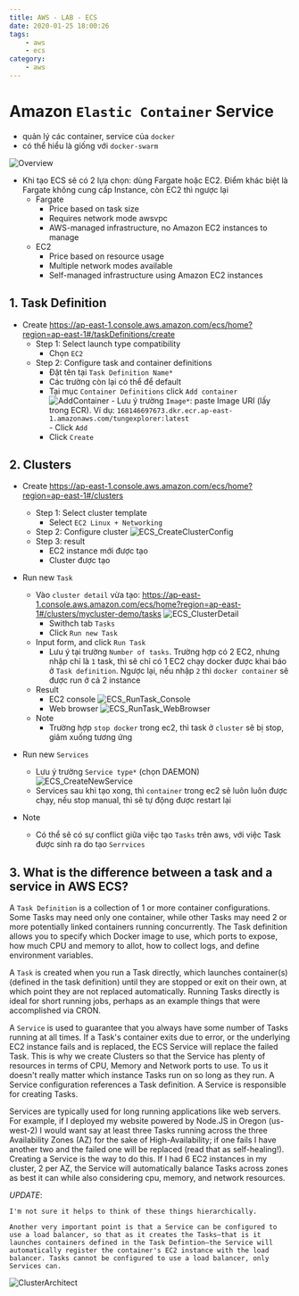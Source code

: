 ```yaml
---
title: AWS - LAB - ECS
date: 2020-01-25 18:00:26
tags:
    - aws
    - ecs
category: 
    - aws
---
```


# Amazon `Elastic Container` Service
- quản lý các container, service của `docker`
- có thể hiểu là giống với `docker-swarm`   

![Overview](https://tungexplorer.s3.ap-southeast-1.amazonaws.com/aws/ecs/ECS_overview.PNG)

- Khi tạo ECS sẽ có 2 lựa chọn: dùng Fargate hoặc EC2. Điểm khác biệt là Fargate không cung cấp Instance, còn EC2 thì ngược lại
    - Fargate
        - Price based on task size
        - Requires network mode awsvpc
        - AWS-managed infrastructure, no Amazon EC2 instances to manage
    - EC2
        - Price based on resource usage
        - Multiple network modes available
        - Self-managed infrastructure using Amazon EC2 instances

## 1. Task Definition
- Create
https://ap-east-1.console.aws.amazon.com/ecs/home?region=ap-east-1#/taskDefinitions/create
    - Step 1: Select launch type compatibility
        - Chọn `EC2`
    - Step 2: Configure task and container definitions
        - Đặt tên tại `Task Definition Name*`
        - Các trường còn lại có thể để default 
        - Tại mục `Container Definitions` click `Add container` 
            ![AddContainer](https://tungexplorer.s3.ap-southeast-1.amazonaws.com/aws/ecs/ECS_AddContainer.PNG) 
                - Lưu ý trường `Image*`: paste Image URI (lấy trong ECR). Ví dụ:  `168146697673.dkr.ecr.ap-east-1.amazonaws.com/tungexplorer:latest`    
                - Click `Add`
        - Click `Create`

## 2. Clusters
- Create
https://ap-east-1.console.aws.amazon.com/ecs/home?region=ap-east-1#/clusters
    - Step 1: Select cluster template
        - Select `EC2 Linux + Networking`
    - Step 2: Configure cluster
        ![ECS_CreateClusterConfig](https://tungexplorer.s3.ap-southeast-1.amazonaws.com/aws/ecs/ECS_CreateClusterConfig.png)
    - Step 3: result
        - EC2 instance mới được tạo
        - Cluster được tạo
- Run new `Task`
    - Vào `cluster detail` vừa tạo: https://ap-east-1.console.aws.amazon.com/ecs/home?region=ap-east-1#/clusters/mycluster-demo/tasks
    ![ECS_ClusterDetail](https://tungexplorer.s3.ap-southeast-1.amazonaws.com/aws/ecs/ECS_ClusterDetail.JPG)
        - Swithch tab `Tasks`
        - Click `Run new Task`
    - Input form, and click `Run Task`
        - Lưu ý tại trường `Number of tasks`. Trường hợp có 2 EC2, nhưng nhập chỉ là `1` task, thì sẽ chỉ có 1 EC2 chạy docker được khai báo ở `Task definition`. Ngược lại, nếu nhập `2` thì `docker container` sẽ được run ở cả 2 instance
    - Result
        - EC2 console
        ![ECS_RunTask_Console](https://tungexplorer.s3.ap-southeast-1.amazonaws.com/aws/ecs/ECS_RunTask_Console.JPG)
        - Web browser 
        ![ECS_RunTask_WebBrowser](https://tungexplorer.s3.ap-southeast-1.amazonaws.com/aws/ecs/ECS_RunTask_WebBrowser.JPG)
    - Note
        - Trường hợp `stop docker` trong ec2, thì task ở `cluster` sẽ bị stop, giảm xuống tương ứng
- Run new `Services`
    - Lưu ý trường `Service type*` (chọn DAEMON)
    ![ECS_CreateNewService](https://tungexplorer.s3.ap-southeast-1.amazonaws.com/aws/ecs/ECS_CreateNewService.png)
    - Services sau khi tạo xong, thì `container` trong ec2 sẽ luôn luôn được chạy, nếu stop manual, thì sẽ tự động được restart lại

- Note
    - Có thể sẽ có sự conflict giữa việc tạo `Tasks` trên aws, với việc Task được sinh ra do tạo `Serrvices`
## 3. What is the difference between a task and a service in AWS ECS?
A `Task Definition` is a collection of 1 or more container configurations. Some Tasks may need only one container, while other Tasks may need 2 or more potentially linked containers running concurrently. The Task definition allows you to specify which Docker image to use, which ports to expose, how much CPU and memory to allot, how to collect logs, and define environment variables.

A `Task` is created when you run a Task directly, which launches container(s) (defined in the task definition) until they are stopped or exit on their own, at which point they are not replaced automatically. Running Tasks directly is ideal for short running jobs, perhaps as an example things that were accomplished via CRON.

A `Service` is used to guarantee that you always have some number of Tasks running at all times. If a Task's container exits due to error, or the underlying EC2 instance fails and is replaced, the ECS Service will replace the failed Task. This is why we create Clusters so that the Service has plenty of resources in terms of CPU, Memory and Network ports to use. To us it doesn't really matter which instance Tasks run on so long as they run. A Service configuration references a Task definition. A Service is responsible for creating Tasks.

Services are typically used for long running applications like web servers. For example, if I deployed my website powered by Node.JS in Oregon (us-west-2) I would want say at least three Tasks running across the three Availability Zones (AZ) for the sake of High-Availability; if one fails I have another two and the failed one will be replaced (read that as self-healing!). Creating a Service is the way to do this. If I had 6 EC2 instances in my cluster, 2 per AZ, the Service will automatically balance Tasks across zones as best it can while also considering cpu, memory, and network resources.

*UPDATE*:
```text
I'm not sure it helps to think of these things hierarchically.

Another very important point is that a Service can be configured to use a load balancer, so that as it creates the Tasks—that is it launches containers defined in the Task Defintion—the Service will automatically register the container's EC2 instance with the load balancer. Tasks cannot be configured to use a load balancer, only Services can.
```
![ClusterArchitect](https://i.stack.imgur.com/i91bc.png)
